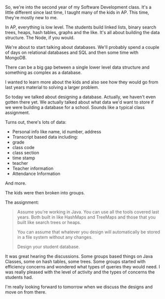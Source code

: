 <!--
.. title: Databases - putting it all together
.. slug: 2013-10-07-databases.md
.. date: 2013-10-07
.. tags: 
.. type: text
-->



So, we're into the second year of my Software Development class. It's a
little different since last time, I taught many of the kids in
AP. This time, they're mostly new to me.

In AP, everything is low level. The students build linked lists,
binary search trees, heaps, hash tables, graphs and the like. It's all
about building the data structure. The Node, if you would.

We're about to start talking about databases. We'll probably spend a
couple of days on relational databases and SQL and then some time with
MongoDB. 

There can be a big gap between a single lower level data structure and
something as complex as a database.

I wanted to learn more about the kids and also
see how they would go from last years material to solving a larger
problem.

So today we talked about designing a database. Actually, we haven't
even gotten there yet. We actually talked about what data we'd want to
store if we were building a database for a school. Sounds like a
typical class assignment.

Turns out, there's lots of data:

 * Personal info like name, id number, address
 * Transcript based data including:
  * grade
  * class code
  * class section
  * time stamp
  * teacher
 * Teacher information
 * Attendance Information

And more.

The kids were then broken into groups.

The assignment:

> Assume you're working in Java. You can use all the tools covered last years. Both built in like HashMaps and TreeMaps and those that you built like search trees or heaps. 
> <p/>
> You can assume that whatever you design will automatically be stored in a file system without any changes.
> <p/>
> Design your student database.

It was great hearing the discussions. Some groups based things on Java
Classes, some on hash tables, some trees. Some groups started with
efficiency concerns and wondered what types of queries they would
need. I was really pleased with the level of activity and the types of
concerns the students had.

I'm really looking forward to tomorrow when we discuss the designs and move on from there.






